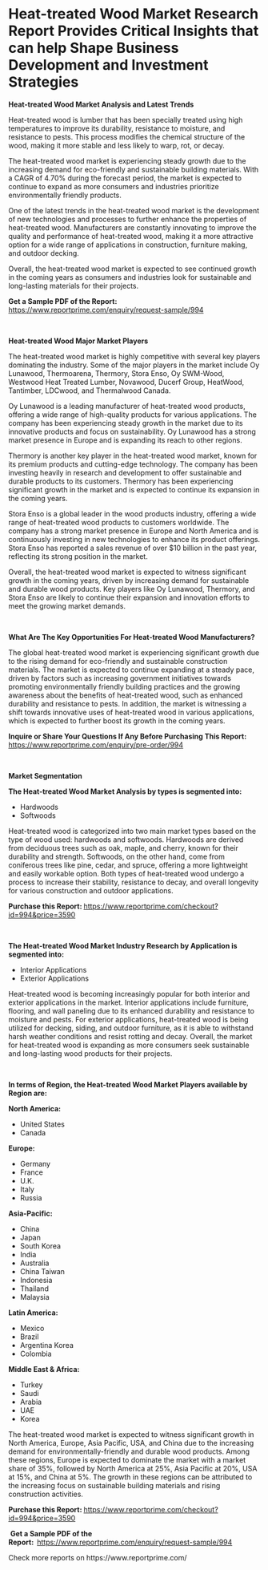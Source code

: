 <p><h1>Heat-treated Wood Market Research Report Provides Critical Insights that can help Shape Business Development and Investment Strategies</h1></p><p><strong>Heat-treated Wood Market Analysis and Latest Trends</strong></p>
<p><p>Heat-treated wood is lumber that has been specially treated using high temperatures to improve its durability, resistance to moisture, and resistance to pests. This process modifies the chemical structure of the wood, making it more stable and less likely to warp, rot, or decay.</p><p>The heat-treated wood market is experiencing steady growth due to the increasing demand for eco-friendly and sustainable building materials. With a CAGR of 4.70% during the forecast period, the market is expected to continue to expand as more consumers and industries prioritize environmentally friendly products.</p><p>One of the latest trends in the heat-treated wood market is the development of new technologies and processes to further enhance the properties of heat-treated wood. Manufacturers are constantly innovating to improve the quality and performance of heat-treated wood, making it a more attractive option for a wide range of applications in construction, furniture making, and outdoor decking.</p><p>Overall, the heat-treated wood market is expected to see continued growth in the coming years as consumers and industries look for sustainable and long-lasting materials for their projects.</p></p>
<p><strong>Get a Sample PDF of the Report:&nbsp;</strong> <a href="https://www.reportprime.com/enquiry/request-sample/994">https://www.reportprime.com/enquiry/request-sample/994</a></p>
<p>&nbsp;</p>
<p><strong>Heat-treated Wood Major Market Players</strong></p>
<p><p>The heat-treated wood market is highly competitive with several key players dominating the industry. Some of the major players in the market include Oy Lunawood, Thermoarena, Thermory, Stora Enso, Oy SWM-Wood, Westwood Heat Treated Lumber, Novawood, Ducerf Group, HeatWood, Tantimber, LDCwood, and Thermalwood Canada.</p><p>Oy Lunawood is a leading manufacturer of heat-treated wood products, offering a wide range of high-quality products for various applications. The company has been experiencing steady growth in the market due to its innovative products and focus on sustainability. Oy Lunawood has a strong market presence in Europe and is expanding its reach to other regions.</p><p>Thermory is another key player in the heat-treated wood market, known for its premium products and cutting-edge technology. The company has been investing heavily in research and development to offer sustainable and durable products to its customers. Thermory has been experiencing significant growth in the market and is expected to continue its expansion in the coming years.</p><p>Stora Enso is a global leader in the wood products industry, offering a wide range of heat-treated wood products to customers worldwide. The company has a strong market presence in Europe and North America and is continuously investing in new technologies to enhance its product offerings. Stora Enso has reported a sales revenue of over $10 billion in the past year, reflecting its strong position in the market.</p><p>Overall, the heat-treated wood market is expected to witness significant growth in the coming years, driven by increasing demand for sustainable and durable wood products. Key players like Oy Lunawood, Thermory, and Stora Enso are likely to continue their expansion and innovation efforts to meet the growing market demands.</p></p>
<p>&nbsp;</p>
<p><strong>What Are The Key Opportunities For Heat-treated Wood Manufacturers?</strong></p>
<p><p>The global heat-treated wood market is experiencing significant growth due to the rising demand for eco-friendly and sustainable construction materials. The market is expected to continue expanding at a steady pace, driven by factors such as increasing government initiatives towards promoting environmentally friendly building practices and the growing awareness about the benefits of heat-treated wood, such as enhanced durability and resistance to pests. In addition, the market is witnessing a shift towards innovative uses of heat-treated wood in various applications, which is expected to further boost its growth in the coming years.</p></p>
<p><strong>Inquire or Share Your Questions If Any Before Purchasing This Report:</strong> <a href="https://www.reportprime.com/enquiry/pre-order/994">https://www.reportprime.com/enquiry/pre-order/994</a></p>
<p>&nbsp;</p>
<p><strong>Market Segmentation</strong></p>
<p><strong>The Heat-treated Wood Market Analysis by types is segmented into:</strong></p>
<p><ul><li>Hardwoods</li><li>Softwoods</li></ul></p>
<p><p>Heat-treated wood is categorized into two main market types based on the type of wood used: hardwoods and softwoods. Hardwoods are derived from deciduous trees such as oak, maple, and cherry, known for their durability and strength. Softwoods, on the other hand, come from coniferous trees like pine, cedar, and spruce, offering a more lightweight and easily workable option. Both types of heat-treated wood undergo a process to increase their stability, resistance to decay, and overall longevity for various construction and outdoor applications.</p></p>
<p><strong>Purchase this Report:&nbsp;</strong><a href="https://www.reportprime.com/checkout?id=994&price=3590">https://www.reportprime.com/checkout?id=994&price=3590</a></p>
<p>&nbsp;</p>
<p><strong>The Heat-treated Wood Market Industry Research by Application is segmented into:</strong></p>
<p><ul><li>Interior Applications</li><li>Exterior Applications</li></ul></p>
<p><p>Heat-treated wood is becoming increasingly popular for both interior and exterior applications in the market. Interior applications include furniture, flooring, and wall paneling due to its enhanced durability and resistance to moisture and pests. For exterior applications, heat-treated wood is being utilized for decking, siding, and outdoor furniture, as it is able to withstand harsh weather conditions and resist rotting and decay. Overall, the market for heat-treated wood is expanding as more consumers seek sustainable and long-lasting wood products for their projects.</p></p>
<p>&nbsp;</p>
<p><strong>In terms of Region, the Heat-treated Wood Market Players available by Region are:</strong></p>
<p>
    <p> <strong> North America: </strong>
        <ul>
            <li>United States</li>
            <li>Canada</li>
        </ul>
        </p> 
    <p> <strong> Europe: </strong>
        <ul>
            <li>Germany</li>
            <li>France</li>
            <li>U.K.</li>
            <li>Italy</li>
            <li>Russia</li>
        </ul>
        </p> 
    <p> <strong> Asia-Pacific: </strong>
        <ul>
            <li>China</li>
            <li>Japan</li>
            <li>South Korea</li>
            <li>India</li>
            <li>Australia</li>
            <li>China Taiwan</li>
            <li>Indonesia</li>
            <li>Thailand</li>
            <li>Malaysia</li>
        </ul>
        </p> 
    <p> <strong> Latin America: </strong>
        <ul>
            <li>Mexico</li>
            <li>Brazil</li>
            <li>Argentina Korea</li>
            <li>Colombia</li>
        </ul>
        </p> 
    <p> <strong> Middle East & Africa: </strong>
        <ul>
            <li>Turkey</li>
            <li>Saudi</li>
            <li>Arabia</li>
            <li>UAE</li>
            <li>Korea</li>
        </ul>
    </p>
    </p>
<p><p>The heat-treated wood market is expected to witness significant growth in North America, Europe, Asia Pacific, USA, and China due to the increasing demand for environmentally-friendly and durable wood products. Among these regions, Europe is expected to dominate the market with a market share of 35%, followed by North America at 25%, Asia Pacific at 20%, USA at 15%, and China at 5%. The growth in these regions can be attributed to the increasing focus on sustainable building materials and rising construction activities.</p></p>
<p><strong>Purchase this Report: </strong><a href="https://www.reportprime.com/checkout?id=994&price=3590">https://www.reportprime.com/checkout?id=994&price=3590</a></p>
<p>&nbsp;<strong>Get a Sample PDF of the Report:&nbsp;&nbsp;</strong><a href="https://www.reportprime.com/enquiry/request-sample/994">https://www.reportprime.com/enquiry/request-sample/994</a></p>
<p><strong></strong></p>
<p>Check more reports on https://www.reportprime.com/</p>